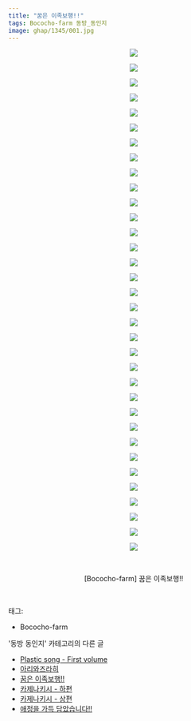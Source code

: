 ```yaml
---
title: "꿈은 이족보행!!"
tags: Bococho-farm 동방_동인지
image: ghap/1345/001.jpg
---
```

<div class="article">
<p style="text-align: center; clear: none; float: none;"><img src="{{ site.nasurl }}/ghap/1345/001.jpg"/></p>
<p style="text-align: center; clear: none; float: none;"><img src="{{ site.nasurl }}/ghap/1345/002.jpg"/></p>
<p style="text-align: center; clear: none; float: none;"><img src="{{ site.nasurl }}/ghap/1345/003.jpg"/></p>
<p style="text-align: center; clear: none; float: none;"><img src="{{ site.nasurl }}/ghap/1345/004.jpg"/></p>
<p style="text-align: center; clear: none; float: none;"><img src="{{ site.nasurl }}/ghap/1345/005.jpg"/></p>
<p style="text-align: center; clear: none; float: none;"><img src="{{ site.nasurl }}/ghap/1345/006.jpg"/></p>
<p style="text-align: center; clear: none; float: none;"><img src="{{ site.nasurl }}/ghap/1345/007.jpg"/></p>
<p style="text-align: center; clear: none; float: none;"><img src="{{ site.nasurl }}/ghap/1345/008.jpg"/></p>
<p style="text-align: center; clear: none; float: none;"><img src="{{ site.nasurl }}/ghap/1345/009.jpg"/></p>
<p style="text-align: center; clear: none; float: none;"><img src="{{ site.nasurl }}/ghap/1345/010.jpg"/></p>
<p style="text-align: center; clear: none; float: none;"><img src="{{ site.nasurl }}/ghap/1345/011.jpg"/></p>
<p style="text-align: center; clear: none; float: none;"><img src="{{ site.nasurl }}/ghap/1345/012.jpg"/></p>
<p style="text-align: center; clear: none; float: none;"><img src="{{ site.nasurl }}/ghap/1345/013.jpg"/></p>
<p style="text-align: center; clear: none; float: none;"><img src="{{ site.nasurl }}/ghap/1345/014.jpg"/></p>
<p style="text-align: center; clear: none; float: none;"><img src="{{ site.nasurl }}/ghap/1345/015.jpg"/></p>
<p style="text-align: center; clear: none; float: none;"><img src="{{ site.nasurl }}/ghap/1345/016.jpg"/></p>
<p style="text-align: center; clear: none; float: none;"><img src="{{ site.nasurl }}/ghap/1345/017.jpg"/></p>
<p style="text-align: center; clear: none; float: none;"><img src="{{ site.nasurl }}/ghap/1345/018.jpg"/></p>
<p style="text-align: center; clear: none; float: none;"><img src="{{ site.nasurl }}/ghap/1345/019.jpg"/></p>
<p style="text-align: center; clear: none; float: none;"><img src="{{ site.nasurl }}/ghap/1345/020.jpg"/></p>
<p style="text-align: center; clear: none; float: none;"><img src="{{ site.nasurl }}/ghap/1345/021.jpg"/></p>
<p style="text-align: center; clear: none; float: none;"><img src="{{ site.nasurl }}/ghap/1345/022.jpg"/></p>
<p style="text-align: center; clear: none; float: none;"><img src="{{ site.nasurl }}/ghap/1345/023.jpg"/></p>
<p style="text-align: center; clear: none; float: none;"><img src="{{ site.nasurl }}/ghap/1345/024.jpg"/></p>
<p style="text-align: center; clear: none; float: none;"><img src="{{ site.nasurl }}/ghap/1345/025.jpg"/></p>
<p style="text-align: center; clear: none; float: none;"><img src="{{ site.nasurl }}/ghap/1345/026.jpg"/></p>
<p style="text-align: center; clear: none; float: none;"><img src="{{ site.nasurl }}/ghap/1345/027.jpg"/></p>
<p style="text-align: center; clear: none; float: none;"><img src="{{ site.nasurl }}/ghap/1345/028.jpg"/></p>
<p style="text-align: center; clear: none; float: none;"><img src="{{ site.nasurl }}/ghap/1345/029.jpg"/></p>
<p style="text-align: center; clear: none; float: none;"><img src="{{ site.nasurl }}/ghap/1345/030.jpg"/></p>
<p style="text-align: center; clear: none; float: none;"><img src="{{ site.nasurl }}/ghap/1345/031.jpg"/></p>
<p style="text-align: center; clear: none; float: none;"><img src="{{ site.nasurl }}/ghap/1345/032.jpg"/></p>
<p style="text-align: center; clear: none; float: none;"><img src="{{ site.nasurl }}/ghap/1345/033.jpg"/></p>
<p style="text-align: center; clear: none; float: none;"><img src="{{ site.nasurl }}/ghap/1345/034.jpg"/></p>
<p style="text-align: center; clear: none; float: none;"><br/></p>
<p style="text-align: center; clear: none; float: none;">[Bococho-farm] 꿈은 이족보행!!</p>
<p><br/></p>
</div><div class="tagTrail">
<p>태그: </p>
<ul>
<li>Bococho-farm</li>
</ul>
</div><div class="another">
<p>'동방 동인지' 카테고리의 다른 글</p>
<ul>
<li><a href="/2016-08-04-ghap_1347">Plastic song - First volume</a></li>
<li><a href="/2016-08-04-ghap_1346">아리와즈라히</a></li>
<li><a href="/2016-08-04-ghap_1345">꿈은 이족보행!!</a></li>
<li><a href="/2016-08-04-ghap_1343">카제나키시 - 하편</a></li>
<li><a href="/2016-08-04-ghap_1342">카제나키시 - 상편</a></li>
<li><a href="/2016-08-04-ghap_1341">애정을 가득 담았습니다!!</a></li>
</ul>
</div><div class="cb_module cb_fluid">
<div class="cb_wrt cb_profile">
</div><!-- commentList close -->
</div>